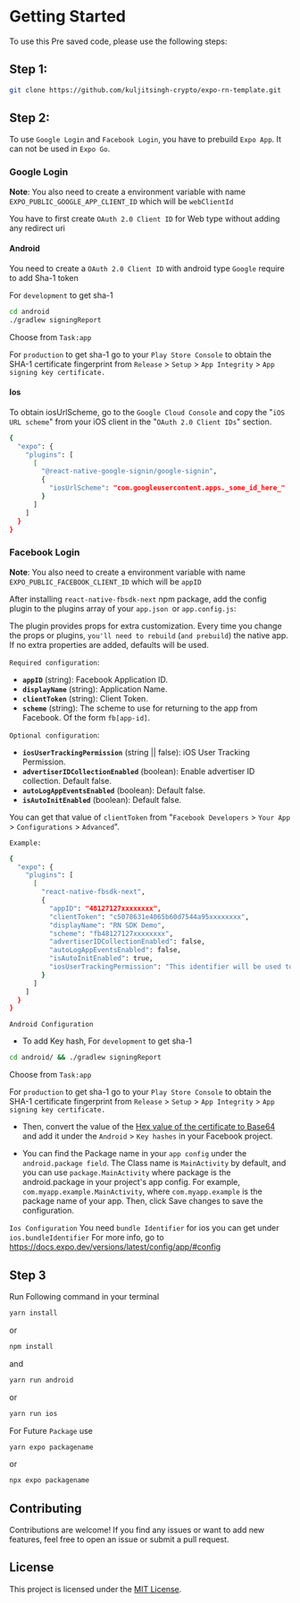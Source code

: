 
# Getting Started
 To use this Pre saved code, please use the following steps:

 ## Step 1: 
 ```bash
 git clone https://github.com/kuljitsingh-crypto/expo-rn-template.git
 ```

## Step 2: 
 
To use `Google Login` and `Facebook Login`, you have to prebuild `Expo App`. It can not be used in `Expo Go`.

### Google Login

**Note**: You also need to create a environment variable with name `EXPO_PUBLIC_GOOGLE_APP_CLIENT_ID` which will be `webClientId`


You have to first create `OAuth 2.0 Client ID` for Web type without adding any redirect uri

#### Android
You need to create a `OAuth 2.0 Client ID` with android  type
`Google` require to add Sha-1 token

For `development` to  get sha-1
```bash
cd android
./gradlew signingReport
```
Choose from `Task:app`

For `production` to get sha-1 go to your `Play Store Console` to obtain the SHA-1 certificate fingerprint from `Release` > `Setup` > `App Integrity` > `App signing key certificate.`

#### Ios
To obtain iosUrlScheme, go to the `Google Cloud Console` and copy the "`iOS URL scheme`" from your iOS client in the "`OAuth 2.0 Client IDs`" section.

```bash
{
  "expo": {
    "plugins": [
      [
        "@react-native-google-signin/google-signin",
        {
          "iosUrlScheme": "com.googleusercontent.apps._some_id_here_"
        }
      ]
    ]
  }
}

```

### Facebook Login

**Note**: You also need to create a environment variable with name `EXPO_PUBLIC_FACEBOOK_CLIENT_ID` which will be `appID`

After installing `react-native-fbsdk-next` npm package, add the config plugin to the plugins array of your `app.json `or `app.config.js`:

The plugin provides props for extra customization. Every time you change the props or plugins, `you'll need to rebuild` (`and prebuild`) the native app. If no extra properties are added, defaults will be used.

`Required configuration`:

* **`appID`** (string): Facebook Application ID.
* **`displayName`** (string): Application Name.
* **`clientToken`** (string): Client Token.
* **`scheme`** (string): The scheme to use for returning to the app from Facebook. Of the form `fb[app-id]`.

`Optional configuration`:

* **`iosUserTrackingPermission`** (string || false): iOS User Tracking Permission.
* **`advertiserIDCollectionEnabled`** (boolean): Enable advertiser ID collection. Default false.
* **`autoLogAppEventsEnabled`** (boolean): Default false.
* **`isAutoInitEnabled`** (boolean): Default false.

You can get that value of `clientToken` from "`Facebook Developers` > `Your App` > `Configurations` > `Advanced`".

`Example:`
```bash
{
  "expo": {
    "plugins": [
      [
        "react-native-fbsdk-next",
        {
          "appID": "48127127xxxxxxxx",
          "clientToken": "c5078631e4065b60d7544a95xxxxxxxx",
          "displayName": "RN SDK Demo",
          "scheme": "fb48127127xxxxxxxx",
          "advertiserIDCollectionEnabled": false,
          "autoLogAppEventsEnabled": false,
          "isAutoInitEnabled": true,
          "iosUserTrackingPermission": "This identifier will be used to deliver personalized ads to you."
        }
      ]
    ]
  }
} 
```

`Android Configuration`
* To add Key hash, 
For `development` to  get sha-1
```bash
cd android/ && ./gradlew signingReport
```
Choose from `Task:app`

For `production` to get sha-1 go to your `Play Store Console` to obtain the SHA-1 certificate fingerprint from `Release` > `Setup` > `App Integrity` > `App signing key certificate.`

 * Then, convert the value of the [Hex value of the certificate to Base64](https://base64.guru/converter/encode/hex) and add it under the `Android` > `Key hashes` in your Facebook project.

* You can find the Package name in your `app config` under the `android.package field`.
The Class name is `MainActivity` by default, and you can use `package.MainActivity` where package is the android.package in your project's app config. For example, `com.myapp.example.MainActivity`, where `com.myapp.example` is the package name of your app.
Then, click Save changes to save the configuration.

`Ios Configuration`
You need `bundle Identifier` for  ios
you can get under `ios.bundleIdentifier`
For more info, go to 
https://docs.expo.dev/versions/latest/config/app/#config



## Step 3
Run Following command in your terminal
```bash
yarn install
```
or 
```bash
npm install
```
and 
```bash
yarn run android
```
or 

```bash
yarn run ios
```

For Future `Package`
use 
```bash
yarn expo packagename
```
or 
```bash
npx expo packagename
```

## Contributing

Contributions are welcome! If you find any issues or want to add new features, feel free to open an issue or submit a pull request.

## License

This project is licensed under the [MIT License](LICENSE).

